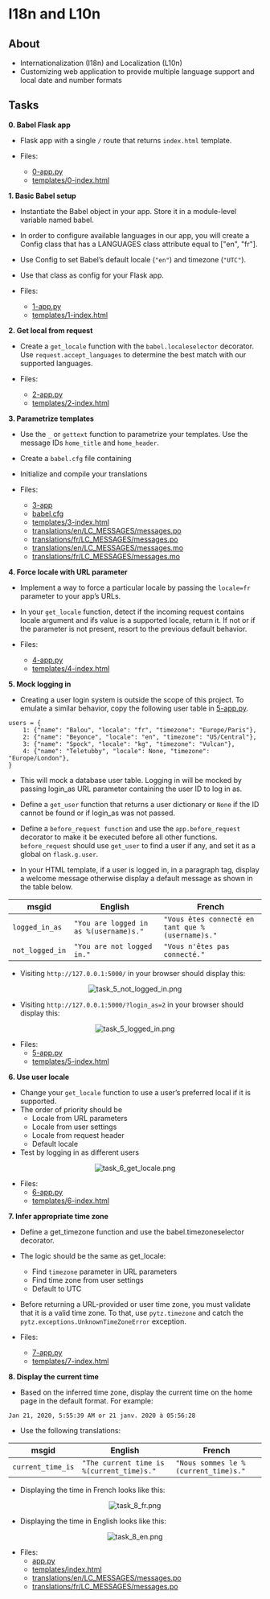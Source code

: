 # I18n and L10n

## About
* Internationalization (I18n) and Localization (L10n)
* Customizing web application to provide multiple language support and local date and number formats

## Tasks
**0. Babel Flask app**
- Flask app with a single `/` route that returns `index.html` template.

- Files:
    - [0-app.py](0-app.py)
    - [templates/0-index.html](templates/0-index.html)

**1. Basic Babel setup**    
- Instantiate the Babel object in your app. Store it in a  module-level variable named babel.

- In order to configure available languages in our app, you will create a Config class that has a LANGUAGES class attribute equal to ["en", "fr"].

- Use Config to set Babel’s default locale (`"en"`) and timezone (`"UTC"`).

- Use that class as config for your Flask app.

- Files:
    - [1-app.py](1-app.py)
    - [templates/1-index.html](templates/1-index.html)

**2. Get local from request**   
- Create a `get_locale` function with the `babel.localeselector` decorator. Use `request.accept_languages` to determine the best match with our supported languages.

- Files:
    - [2-app.py](2-app.py)
    - [templates/2-index.html](templates/2-index.html)

**3. Parametrize templates**
- Use the `_` or `gettext` function to parametrize your templates. Use the message IDs `home_title` and `home_header`.

- Create a `babel.cfg` file containing

- Initialize and compile your translations

- Files:
    - [3-app](3-app.py)
    - [babel.cfg](babel.cfg)
    - [templates/3-index.html](templates/3-index.htmls)
    - [translations/en/LC_MESSAGES/messages.po](translations/en/LC_MESSAGES/messages.po)
    - [translations/fr/LC_MESSAGES/messages.po](translations/fr/LC_MESSAGES/messages.po)
    - [translations/en/LC_MESSAGES/messages.mo](translations/en/LC_MESSAGES/messages.mo)
    - [translations/fr/LC_MESSAGES/messages.mo](translations/fr/LC_MESSAGES/messages.mo)

**4. Force locale with URL parameter**
- Implement a way to force a particular locale by passing the `locale=fr` parameter to your app’s URLs.

- In your `get_locale` function, detect if the incoming request contains locale argument and ifs value is a supported locale, return it. If not or if the parameter is not present, resort to the previous default behavior.

- Files:
    - [4-app.py](4-app.py)
    - [templates/4-index.html](templates/4-index.html)

**5. Mock logging in**
- Creating a user login system is outside the scope of this project. To emulate a similar behavior, copy the following user table in [5-app.py](5-app.py).  

```
users = {
    1: {"name": "Balou", "locale": "fr", "timezone": "Europe/Paris"},
    2: {"name": "Beyonce", "locale": "en", "timezone": "US/Central"},
    3: {"name": "Spock", "locale": "kg", "timezone": "Vulcan"},
    4: {"name": "Teletubby", "locale": None, "timezone": "Europe/London"},
}
````
- This will mock a database user table. Logging in will be mocked by passing login_as URL parameter containing the user ID to log in as.

- Define a `get_user` function that returns a user dictionary or `None` if the ID cannot be found or if login_as was not passed.

- Define a `before_request function` and use the `app.before_request` decorator to make it be executed before all other functions. `before_request` should use `get_user` to find a user if any, and set it as a global on `flask.g.user`.

- In your HTML template, if a user is logged in, in a paragraph tag, display a welcome message otherwise display a default message as shown in the table below.

| msgid | English | French |
| ----- | ------- | ------ |
| `logged_in_as` | `"You are logged in as %(username)s."` | `"Vous êtes connecté en tant que %(username)s."` |
| `not_logged_in` | `"You are not logged in."` | `"Vous n'êtes pas connecté."` |

- Visiting `http://127.0.0.1:5000/` in your browser should display this:

<p align="center"><img src="assets/task_5_not_logged_in.png" alt="task_5_not_logged_in.png"></p>

- Visiting `http://127.0.0.1:5000/?login_as=2` in your browser should display this: 

<p align="center"><img src="assets/task_5_logged_in.png" alt="task_5_logged_in.png"></p>


- Files: 
    - [5-app.py](5-app.py)
    - [templates/5-index.html](templates/5-index.html)

**6. Use user locale**
- Change your `get_locale` function to use a user’s preferred local if it is supported.
- The order of priority should be
    - Locale from URL parameters
    - Locale from user settings
    - Locale from request header
    - Default locale
- Test by logging in as different users

<p align="center"><img src="assets/task_6_get_locale.png" alt="task_6_get_locale.png"></p>

- Files:
    - [6-app.py](6-app.py)
    - [templates/6-index.html](templates/6-index.html)

**7. Infer appropriate time zone**
- Define a get_timezone function and use the babel.timezoneselector decorator.

- The logic should be the same as get_locale:
    - Find `timezone` parameter in URL parameters
    - Find time zone from user settings
    - Default to UTC

- Before returning a URL-provided or user time zone, you must validate that it is a valid time zone. To that, use `pytz.timezone` and catch the `pytz.exceptions.UnknownTimeZoneError` exception.

- Files:
    - [7-app.py](7-app.py)
    - [templates/7-index.html](templates/7-index.html)

**8. Display the current time**
- Based on the inferred time zone, display the current time on the home page in the default format. For example:

```
Jan 21, 2020, 5:55:39 AM or 21 janv. 2020 à 05:56:28
```

- Use the following translations:

| msgid | English | French |
| ----- | ------- | ------ |
| `current_time_is` | `"The current time is %(current_time)s."` | `"Nous sommes le %(current_time)s."` |

- Displaying the time in French looks like this:
<p align="center"><img src="assets/task_8_fr.png" alt="task_8_fr.png"></p>

- Displaying the time in English looks like this:
<p align="center"><img src="assets/task_8_en.png" alt="task_8_en.png"></p>

- Files:
    - [app.py](app.py)
    - [templates/index.html](templates/index.html)
    - [translations/en/LC_MESSAGES/messages.po](translations/en/LC_MESSAGES/messages.po)
    - [translations/fr/LC_MESSAGES/messages.po](translations/fr/LC_MESSAGES/messages.po)
